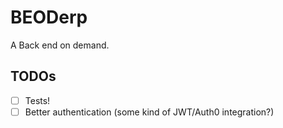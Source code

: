 # BEODerp

A Back end on demand.

## TODOs

- [ ] Tests!
- [ ] Better authentication (some kind of JWT/Auth0 integration?)
